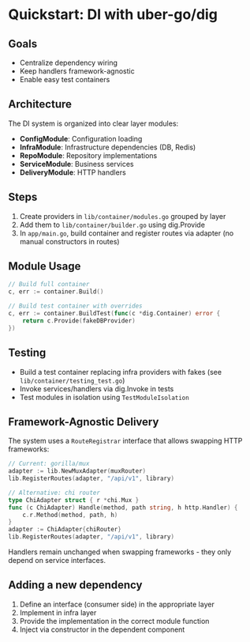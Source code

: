 # Quickstart: DI with uber-go/dig

## Goals
- Centralize dependency wiring
- Keep handlers framework-agnostic
- Enable easy test containers

## Architecture

The DI system is organized into clear layer modules:

- **ConfigModule**: Configuration loading
- **InfraModule**: Infrastructure dependencies (DB, Redis)
- **RepoModule**: Repository implementations
- **ServiceModule**: Business services
- **DeliveryModule**: HTTP handlers

## Steps
1. Create providers in `lib/container/modules.go` grouped by layer
2. Add them to `lib/container/builder.go` using dig.Provide
3. In `app/main.go`, build container and register routes via adapter (no manual constructors in routes)

## Module Usage

```go
// Build full container
c, err := container.Build()

// Build test container with overrides
c, err := container.BuildTest(func(c *dig.Container) error {
    return c.Provide(fakeDBProvider)
})
```

## Testing
- Build a test container replacing infra providers with fakes (see `lib/container/testing_test.go`)
- Invoke services/handlers via dig.Invoke in tests
- Test modules in isolation using `TestModuleIsolation`

## Framework-Agnostic Delivery

The system uses a `RouteRegistrar` interface that allows swapping HTTP frameworks:

```go
// Current: gorilla/mux
adapter := lib.NewMuxAdapter(muxRouter)
lib.RegisterRoutes(adapter, "/api/v1", library)

// Alternative: chi router
type ChiAdapter struct { r *chi.Mux }
func (c ChiAdapter) Handle(method, path string, h http.Handler) {
    c.r.Method(method, path, h)
}
adapter := ChiAdapter{chiRouter}
lib.RegisterRoutes(adapter, "/api/v1", library)
```

Handlers remain unchanged when swapping frameworks - they only depend on service interfaces.

## Adding a new dependency
1. Define an interface (consumer side) in the appropriate layer
2. Implement in infra layer
3. Provide the implementation in the correct module function
4. Inject via constructor in the dependent component
